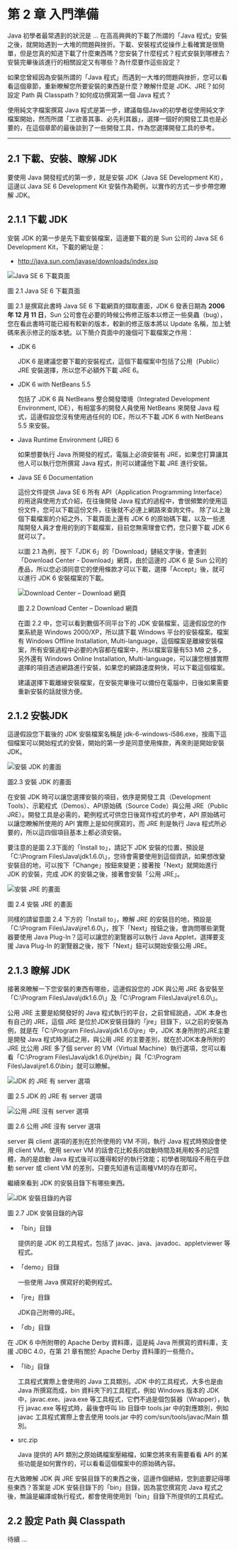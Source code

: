 第 2 章 入門準備
================

Java 初學者最常遇到的狀況是 … 在高高興興的下載了所謂的「Java 程式」安裝之後，就開始遇到一大堆的問題與挫折。下載、安裝程式從操作上看確實是很簡單，但是您真的知道下載了什麼東西嗎？您安裝了什麼程式？程式安裝到哪裡去？安裝完畢後該進行的相關設定又有哪些？為什麼要作這些設定？

如果您曾經因為安裝所謂的「Java 程式」而遇到一大堆的問題與挫折，您可以看看這個章節，重新瞭解您所要安裝的東西是什麼？瞭解什麼是 JDK、JRE？如何設定 Path 與 Classpath？如何成功撰寫第一個 Java 程式？

使用純文字檔案撰寫 Java 程式是第一步，建議每個Java的初學者從使用純文字檔案開始，然而所謂「工欲善其事、必先利其器」，選擇一個好的開發工具也是必要的，在這個章節的最後談到了一些開發工具，作為您選擇開發工具的參考。

----------

2.1 下載、安裝、瞭解 JDK
-------------------------

要使用 Java 開發程式的第一步，就是安裝 JDK（Java SE Development Kit），這邊以 Java SE 6 Development Kit 安裝作為範例，以實作的方式一步步帶您瞭解 JDK。

## 2.1.1 下載 JDK ##

安裝 JDK 的第一步是先下載安裝檔案，這邊要下載的是 Sun 公司的 Java SE 6 Development Kit，下載的網址是：

- http://java.sun.com/javase/downloads/index.jsp

![Java SE 6 下載頁面](images/img02-01.png)

圖 2.1 Java SE 6 下載頁面

圖 2.1 是撰寫此書時 Java SE 6 下載網頁的擷取畫面，JDK 6 發表日期為 **2006 年 12 月 11 日**，Sun 公司會在必要的時候公佈修正版本以修正一些臭蟲（bug），您在看此書時可能已經有較新的版本，較新的修正版本將以 Update 名稱，加上號碼來表示修正的版本號。以下簡介頁面中的幾個可下載檔案之作用：

- JDK 6
    
    JDK 6 是建議您要下載的安裝程式，這個下載檔案中包括了公用（Public）JRE 安裝選擇，所以您不必額外下載 JRE 6。

- JDK 6 with NetBeans 5.5

    包括了 JDK 6 與 NetBeans 整合開發環境（Integrated Development Environment, IDE），有相當多的開發人員使用 NetBeans 來開發 Java 程式，這邊假設您沒有使用過任何的 IDE，所以不下載 JDK 6 with NetBeans 5.5 來安裝。
    
- Java Runtime Environment (JRE) 6

    如果想要執行 Java 所開發的程式，電腦上必須安裝有 JRE，如果您打算讓其他人可以執行您所撰寫 Java 程式，則可以建議他下載 JRE 進行安裝。
    
- Java SE 6 Documentation

    這份文件提供 Java SE 6 所有 API（Application Programming Interface）的用途與使用方式介紹，在往後開發 Java 程式的過程中，會很頻繁的使用這份文件，您可以下載這份文件，往後就不必連上網路來查詢文件。
除了以上幾個下載檔案的介紹之外，下載頁面上還有 JDK 6 的原始碼下載，以及一些進階開發人員才會用的到的下載檔案，目前您無需理會它們，您只要下載 JDK 6 就可以了。

    以圖 2.1 為例，按下「JDK 6」的「Download」鏈結文字後，會連到「Download Center - Download」網頁，由於這邊的 JDK 6 是 Sun 公司的產品，所以您必須同意它的使用條款才可以下載，選擇「Accept」後，就可以進行 JDK 6 安裝檔案的下載。

    ![Download Center – Download 網頁](images/img02-02.png)

    圖 2.2 Download Center – Download 網頁

    在圖 2.2 中，您可以看到數個不同平台下的 JDK 安裝檔案，這邊假設您的作業系統是 Windows 2000/XP，所以請下載 Windows 平台的安裝檔案。檔案有 Windows Offline Installation, Multi-language，這個檔案是離線安裝檔案，所有安裝過程中必要的內容都在檔案中，所以檔案容量有53 MB 之多，另外還有 Windows Online Installation, Multi-language，可以讓您根據實際選擇的項目透過網路進行安裝，如果您的網路速度夠快，可以下載這個檔案。
    
    建議選擇下載離線安裝檔案，在安裝完畢後可以備份在電腦中，日後如果需要重新安裝的話就很方便。

## 2.1.2 安裝JDK ##

這邊假設您下載後的 JDK 安裝檔案名稱是 jdk-6-windows-i586.exe，按兩下這個檔案可以開始程式的安裝，開始的第一步是同意使用條款，再來則是開始安裝 JDK。

![安裝 JDK 的畫面](images/img02-03.png)

圖2.3 安裝 JDK 的畫面

在安裝 JDK 時可以讓您選擇安裝的項目，依序是開發工具（Development Tools）、示範程式（Demos）、API原始碼（Source Code）與公用 JRE（Public JRE）。開發工具是必需的，範例程式可供您日後寫作程式的參考，API 原始碼可以讓您瞭解所使用的 API 實際上是如何撰寫的，而 JRE 則是執行 Java 程式所必要的，所以這四個項目基本上都必須安裝。

要注意的是圖 2.3下面的「Install to」，請記下 JDK 安裝的位置，預設是「C:\Program Files\Java\jdk1.6.0\」，您待會需要使用到這個資訊，如果想改變安裝目的地，可以按下「Change」按鈕來變更；接著按「Next」就開始進行 JDK 的安裝，完成 JDK 的安裝之後，接著會安裝「公用 JRE」。

![安裝 JRE 的畫面](images/img02-04.png)

圖 2.4 安裝 JRE 的畫面

同樣的請留意圖 2.4 下方的「Install to」，瞭解 JRE 的安裝目的地，預設是「C:\Program Files\Java\jre1.6.0\」，按下「Next」按鈕之後，會詢問哪些瀏覽器要使用 Java Plug-In？這可以讓您的瀏覽器可以執行 Java Applet，選擇要支援 Java Plug-In 的瀏覽器之後，按下「Next」鈕可以開始安裝公用 JRE。

## 2.1.3 瞭解 JDK ##

接著來瞭解一下您安裝的東西有哪些，這邊假設您的 JDK 與公用 JRE 各安裝至「C:\Program Files\Java\jdk1.6.0\」及「C:\Program Files\Java\jre1.6.0\」。

公用 JRE 主要是給開發好的 Java 程式執行的平台，之前曾經說過，JDK 本身也有自己的 JRE，這個 JRE 是位於JDK安裝目錄的「jre」目錄下，以之前的安裝為例，就是在「C:\Program Files\Java\jdk1.6.0\jre」中，JDK 本身所附的JRE主要是開發 Java 程式時測試之用，與公用 JRE 的主要差別，就在於JDK本身所附的 JRE 比公用 JRE 多了個 server 的 VM（Virtual Machine）執行選項，您可以看看「C:\Program Files\Java\jdk1.6.0\jre\bin」與「C:\Program Files\Java\jre1.6.0\bin」就可以瞭解。

![JDK 的 JRE 有 server 選項](images/img02-05.png)

圖 2.5 JDK 的 JRE 有 server 選項

![公用 JRE 沒有 server 選項](images/img02-06.png)

圖 2.6 公用 JRE 沒有 server 選項

server 與 client 選項的差別在於所使用的 VM 不同，執行 Java 程式時預設會使用 client VM，使用 server VM 的話會花比較長的啟動時間及耗用較多的記憶體，為的是啟動 Java 程式後可以獲得較好的執行效能；初學者現階段不用在乎啟動 server 或 client VM 的差別，只要先知道有這兩種VM的存在即可。

繼續來看到 JDK 的安裝目錄下有哪些東西。

![JDK 安裝目錄的內容](images/img02-07.png)

圖 2.7 JDK 安裝目錄的內容

- 「bin」目錄

    提供的是 JDK 的工具程式，包括了 javac、java、javadoc、appletviewer 等程式。

- 「demo」目錄

    一些使用 Java 撰寫好的範例程式。
    
- 「jre」目錄

    JDK自己附帶的JRE。

- 「db」目錄

在 JDK 6 中所附帶的 Apache Derby 資料庫，這是純 Java 所撰寫的資料庫，支援 JDBC 4.0，在第 21 章有關於 Apache Derby 資料庫的一些簡介。

- 「lib」目錄

    工具程式實際上會使用的 Java 工具類別。JDK 中的工具程式，大多也是由 Java 所撰寫而成，bin 資料夾下的工具程式，例如 Windows 版本的 JDK 中，javac.exe、java.exe 等工具程式，它們不過是個包裝器（Wrapper），執行 javac.exe 等程式時，最後會呼叫 lib 目錄中 tools.jar 中的對應類別，例如 javac 工具程式實際上會去使用 tools.jar 中的 com/sun/tools/javac/Main 類別。
    
- src.zip

    Java 提供的 API 類別之原始碼檔案壓縮檔，如果您將來有需要看看 API 的某些功能是如何實作的，可以看看這個檔案中的原始碼內容。

在大致瞭解 JDK 與 JRE 安裝目錄下的東西之後，這邊作個總結，您到底要記得哪些東西？答案是 JDK 安裝目錄下的「bin」目錄，因為當您撰寫完 Java 程式之後，無論是編譯或執行程式，都會使用使用到「bin」目錄下所提供的工具程式。

2.2 設定 Path 與 Classpath
--------------------------

待續 ...